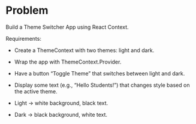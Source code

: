 # Problem

Build a Theme Switcher App using React Context.
 
Requirements:
 
- Create a ThemeContext with two themes: light and dark.
- Wrap the app with ThemeContext.Provider.
- Have a button “Toggle Theme” that switches between light and dark.
- Display some text (e.g., “Hello Students!”) that changes style based on the active theme.
 
- Light → white background, black text.
- Dark → black background, white text.